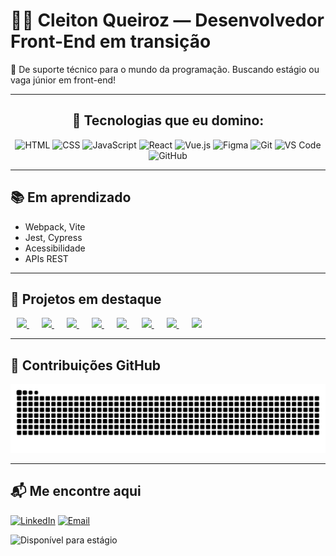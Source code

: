 # 👨‍💻 Cleiton Queiroz — Desenvolvedor Front-End em transição

🎯 De suporte técnico para o mundo da programação. Buscando estágio ou vaga júnior em front-end!

---

<div align="center">

  <h2>🚀 Tecnologias que eu domino:</h2>

  <img src="https://skillicons.dev/icons?i=html" title="HTML" style="pointer-events: none;" />
  <img src="https://skillicons.dev/icons?i=css" title="CSS" style="pointer-events: none;" />
  <img src="https://skillicons.dev/icons?i=javascript" title="JavaScript" style="pointer-events: none;" />
  <img src="https://skillicons.dev/icons?i=react" title="React" style="pointer-events: none;" />
  <img src="https://skillicons.dev/icons?i=vue" title="Vue.js" style="pointer-events: none;" />
  <img src="https://skillicons.dev/icons?i=figma" title="Figma" style="pointer-events: none;" />
  <img src="https://skillicons.dev/icons?i=git" title="Git" style="pointer-events: none;" />
  <img src="https://skillicons.dev/icons?i=vscode" title="VS Code" style="pointer-events: none;" />
  <img src="https://skillicons.dev/icons?i=github" title="GitHub" style="pointer-events: none;" />

</div>

---

## 📚 Em aprendizado
- Webpack, Vite
- Jest, Cypress
- Acessibilidade
- APIs REST

---

<div align="left">
  <h2>💼 Projetos em destaque</h2>
  <a href="https://github.com/CleitonQ/portfolio" style="margin: 0 10px;">
    <img src="https://img.shields.io/badge/Portfólio-000?style=for-the-badge&logo=github&logoColor=white" />
  </a>
  <a href="https://github.com/CleitonQ/devlinks" style="margin: 0 10px;">
    <img src="https://img.shields.io/badge/DevLinks-000?style=for-the-badge&logo=github&logoColor=white" />
  </a>
   <a href="https://github.com/CleitonQ/portfolio" style="margin: 0 10px;">
    <img src="https://img.shields.io/badge/Portfólio-000?style=for-the-badge&logo=github&logoColor=white" />
  </a>
  <a href="https://github.com/CleitonQ/devlinks" style="margin: 0 10px;">
    <img src="https://img.shields.io/badge/DevLinks-000?style=for-the-badge&logo=github&logoColor=white" />
  </a>
   <a href="https://github.com/CleitonQ/portfolio" style="margin: 0 10px;">
    <img src="https://img.shields.io/badge/Portfólio-000?style=for-the-badge&logo=github&logoColor=white" />
  </a>
  <a href="https://github.com/CleitonQ/devlinks" style="margin: 0 10px;">
    <img src="https://img.shields.io/badge/DevLinks-000?style=for-the-badge&logo=github&logoColor=white" />
  </a>
   <a href="https://github.com/CleitonQ/portfolio" style="margin: 0 10px;">
    <img src="https://img.shields.io/badge/Portfólio-000?style=for-the-badge&logo=github&logoColor=white" />
  </a>
  <a href="https://github.com/CleitonQ/devlinks" style="margin: 0 10px;">
    <img src="https://img.shields.io/badge/DevLinks-000?style=for-the-badge&logo=github&logoColor=white" />
  </a>
</div>

---

## 🐍 Contribuições GitHub

<picture>
  <source media="(prefers-color-scheme: dark)"
         srcset="https://raw.githubusercontent.com/CleitonQ/CleitonQ/output/github-snake-dark.svg" />
  <source media="(prefers-color-scheme: light)"
         srcset="https://raw.githubusercontent.com/CleitonQ/CleitonQ/output/github-snake.svg" />
  <img alt="GitHub Snake"
       src="https://raw.githubusercontent.com/CleitonQ/CleitonQ/output/github-snake.svg" />
</picture>



---

## 📬 Me encontre aqui

[![LinkedIn](https://img.shields.io/badge/-LinkedIn-blue?style=flat-square&logo=linkedin&logoColor=white)](https://linkedin.com/in/cleitonq)
[![Email](https://img.shields.io/badge/-Email-red?style=flat-square&logo=gmail&logoColor=white)](mailto:cleiton.q@exemplo.com)

![Disponível para estágio](https://img.shields.io/badge/Estágio-Disponível-green?style=for-the-badge&logo=github)


